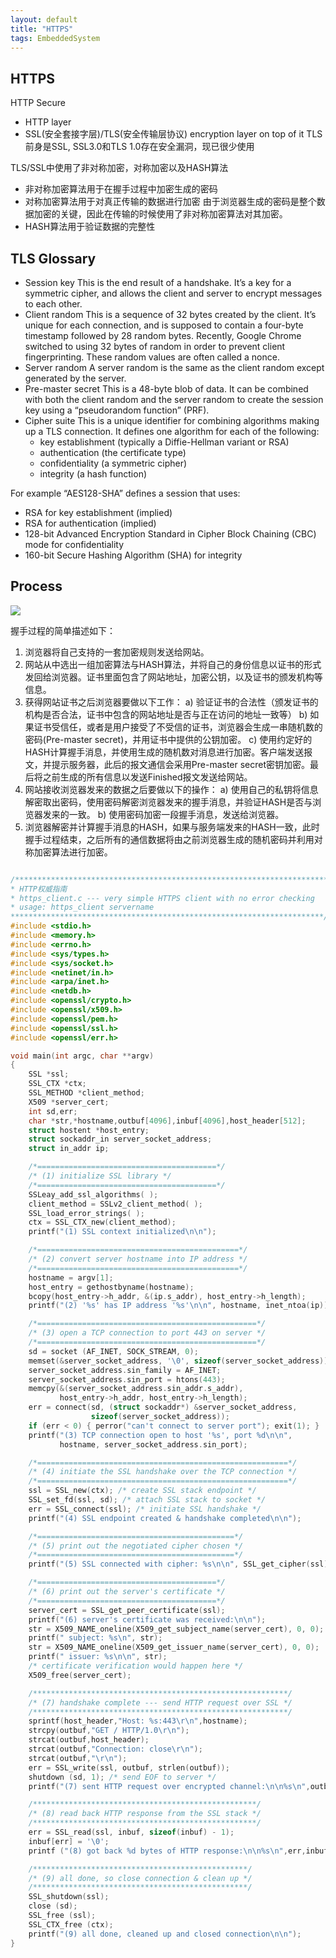 ```yaml
---
layout: default
title: "HTTPS"
tags: EmbeddedSystem
---
```


## HTTPS
HTTP Secure
* HTTP layer 
* SSL(安全套接字层)/TLS(安全传输层协议) encryption layer on top of it
TLS前身是SSL, SSL3.0和TLS 1.0存在安全漏洞，现已很少使用

TLS/SSL中使用了非对称加密，对称加密以及HASH算法
* 非对称加密算法用于在握手过程中加密生成的密码
* 对称加密算法用于对真正传输的数据进行加密
由于浏览器生成的密码是整个数据加密的关键，因此在传输的时候使用了非对称加密算法对其加密。
* HASH算法用于验证数据的完整性


## TLS Glossary
* Session key
This is the end result of a handshake. It’s a key for a symmetric cipher, and allows the client and server to encrypt messages to each other.
*  Client random
This is a sequence of 32 bytes created by the client. It’s unique for each connection, and is supposed to contain a four-byte timestamp followed by 28 random bytes. Recently, Google Chrome switched to using 32 bytes of random in order to prevent client fingerprinting. These random values are often called a nonce.
* Server random
A server random is the same as the client random except generated by the server.
* Pre-master secret
This is a 48-byte blob of data. It can be combined with both the client random and the server random to create the session key using a “pseudorandom function” (PRF).
* Cipher suite
This is a unique identifier for combining algorithms making up a TLS connection. It defines one algorithm for each of the following:
    * key establishment (typically a Diffie-Hellman variant or RSA)
    * authentication (the certificate type)
    * confidentiality (a symmetric cipher)
    * integrity (a hash function)

For example “AES128-SHA” defines a session that uses:
* RSA for key establishment (implied)
* RSA for authentication (implied)
* 128-bit Advanced Encryption Standard in Cipher Block Chaining (CBC) mode for confidentiality
* 160-bit Secure Hashing Algorithm (SHA) for integrity


## Process
![](https://s1.ax1x.com/2020/05/15/Yy3ex0.png)

握手过程的简单描述如下：
1. 浏览器将自己支持的一套加密规则发送给网站。
2. 网站从中选出一组加密算法与HASH算法，并将自己的身份信息以证书的形式发回给浏览器。证书里面包含了网站地址，加密公钥，以及证书的颁发机构等信息。
3. 获得网站证书之后浏览器要做以下工作：
a) 验证证书的合法性（颁发证书的机构是否合法，证书中包含的网站地址是否与正在访问的地址一致等）
b) 如果证书受信任，或者是用户接受了不受信的证书，浏览器会生成一串随机数的密码(Pre-master secret)，并用证书中提供的公钥加密。
c) 使用约定好的HASH计算握手消息，并使用生成的随机数对消息进行加密。客户端发送报文，并提示服务器，此后的报文通信会采用Pre-master secret密钥加密。最后将之前生成的所有信息以发送Finished报文发送给网站。
4. 网站接收浏览器发来的数据之后要做以下的操作：
a) 使用自己的私钥将信息解密取出密码，使用密码解密浏览器发来的握手消息，并验证HASH是否与浏览器发来的一致。
b) 使用密码加密一段握手消息，发送给浏览器。
5. 浏览器解密并计算握手消息的HASH，如果与服务端发来的HASH一致，此时握手过程结束，之后所有的通信数据将由之前浏览器生成的随机密码并利用对称加密算法进行加密。

```c

/**********************************************************************
* HTTP权威指南
* https_client.c --- very simple HTTPS client with no error checking
* usage: https_client servername
**********************************************************************/
#include <stdio.h>
#include <memory.h>
#include <errno.h>
#include <sys/types.h>
#include <sys/socket.h>
#include <netinet/in.h>
#include <arpa/inet.h>
#include <netdb.h>
#include <openssl/crypto.h>
#include <openssl/x509.h>
#include <openssl/pem.h>
#include <openssl/ssl.h>
#include <openssl/err.h>

void main(int argc, char **argv)
{
	SSL *ssl;
	SSL_CTX *ctx;
	SSL_METHOD *client_method;
	X509 *server_cert;
	int sd,err;
	char *str,*hostname,outbuf[4096],inbuf[4096],host_header[512];
	struct hostent *host_entry;
	struct sockaddr_in server_socket_address;
	struct in_addr ip;

	/*========================================*/
	/* (1) initialize SSL library */
	/*========================================*/
	SSLeay_add_ssl_algorithms( );
	client_method = SSLv2_client_method( );
	SSL_load_error_strings( );
	ctx = SSL_CTX_new(client_method);
	printf("(1) SSL context initialized\n\n");

	/*=============================================*/
	/* (2) convert server hostname into IP address */
	/*=============================================*/
	hostname = argv[1];
	host_entry = gethostbyname(hostname);
	bcopy(host_entry->h_addr, &(ip.s_addr), host_entry->h_length);
	printf("(2) '%s' has IP address '%s'\n\n", hostname, inet_ntoa(ip));

	/*=================================================*/
	/* (3) open a TCP connection to port 443 on server */
	/*=================================================*/
	sd = socket (AF_INET, SOCK_STREAM, 0);
	memset(&server_socket_address, '\0', sizeof(server_socket_address));
	server_socket_address.sin_family = AF_INET;
	server_socket_address.sin_port = htons(443);
	memcpy(&(server_socket_address.sin_addr.s_addr),
		   host_entry->h_addr, host_entry->h_length);
	err = connect(sd, (struct sockaddr*) &server_socket_address,
				  sizeof(server_socket_address));
	if (err < 0) { perror("can't connect to server port"); exit(1); }
	printf("(3) TCP connection open to host '%s', port %d\n\n",
		   hostname, server_socket_address.sin_port);

	/*========================================================*/
	/* (4) initiate the SSL handshake over the TCP connection */
	/*========================================================*/
	ssl = SSL_new(ctx); /* create SSL stack endpoint */
	SSL_set_fd(ssl, sd); /* attach SSL stack to socket */
	err = SSL_connect(ssl); /* initiate SSL handshake */
	printf("(4) SSL endpoint created & handshake completed\n\n");

	/*============================================*/
	/* (5) print out the negotiated cipher chosen */
	/*============================================*/
	printf("(5) SSL connected with cipher: %s\n\n", SSL_get_cipher(ssl));

	/*========================================*/
	/* (6) print out the server's certificate */
	/*========================================*/
	server_cert = SSL_get_peer_certificate(ssl);
	printf("(6) server's certificate was received:\n\n");
	str = X509_NAME_oneline(X509_get_subject_name(server_cert), 0, 0);
	printf(" subject: %s\n", str);
	str = X509_NAME_oneline(X509_get_issuer_name(server_cert), 0, 0);
	printf(" issuer: %s\n\n", str);
	/* certificate verification would happen here */
	X509_free(server_cert);

	/*********************************************************/
	/* (7) handshake complete --- send HTTP request over SSL */
	/*********************************************************/
	sprintf(host_header,"Host: %s:443\r\n",hostname);
	strcpy(outbuf,"GET / HTTP/1.0\r\n");
	strcat(outbuf,host_header);
	strcat(outbuf,"Connection: close\r\n");
	strcat(outbuf,"\r\n");
	err = SSL_write(ssl, outbuf, strlen(outbuf));
	shutdown (sd, 1); /* send EOF to server */
	printf("(7) sent HTTP request over encrypted channel:\n\n%s\n",outbuf);

	/**************************************************/
	/* (8) read back HTTP response from the SSL stack */
	/**************************************************/
	err = SSL_read(ssl, inbuf, sizeof(inbuf) - 1);
	inbuf[err] = '\0';
	printf ("(8) got back %d bytes of HTTP response:\n\n%s\n",err,inbuf);

	/************************************************/
	/* (9) all done, so close connection & clean up */
	/************************************************/
	SSL_shutdown(ssl);
	close (sd);
	SSL_free (ssl);
	SSL_CTX_free (ctx);
	printf("(9) all done, cleaned up and closed connection\n\n");
}


```